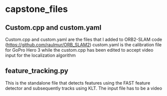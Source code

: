# capstone_files
## Custom.cpp and custom.yaml
Custom.cpp and custom.yaml are the files that I added to ORB2-SLAM code (https://github.com/raulmur/ORB_SLAM2)
custom.yaml is the calibration file for GoPro Hero 3 while the custom.cpp has been edited to accept video input for the localization algorithm

## feature_tracking.py
This is the standalone file that detects features using the FAST feature detector and subsequently tracks using KLT. The input file has to be a video
